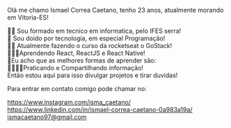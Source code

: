 Olá me chamo Ismael Correa Caetano, tenho 23 anos, atualmente morando em Vitoria-ES!

👨‍🎓 Sou formado em tecnico em informatica, pelo IFES serra!<br>
🤪 Sou doido por tecnologia, em especial Programação!<br>
👨‍💻 Atualmente fazendo o curso da rocketseat o GoStack!<br>
👨‍💻📱Aprendendo React, ReactJS e React Native!<br>
🤔Eu acho que as melhores formas de aprender são:<br>
👨‍💻👨‍🏫Praticando e Compartilhando informação!<br>
Então estou aqui para isso divulgar projetos e tirar duvidas!<br>

Para entrar em contato comigo pode chamar no:<br>

https://www.instagram.com/isma_caetano/<br>
https://www.linkedin.com/in/ismael-correa-caetano-0a983a19a/<br>
ismacaetano97@gmail.com<br>
